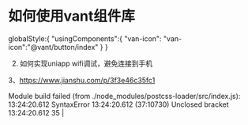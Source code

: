 

# 如何使用vant组件库


globalStyle:{
	"usingComponents":{
		"van-icon":
		"van-icon":"@vant/button/index"
	}
}


2. 如何实现uniapp wifi调试，避免连接到手机




3、https://www.jianshu.com/p/3f3e46c35fc1

Module build failed (from ./node_modules/postcss-loader/src/index.js):
13:24:20.612 SyntaxError
13:24:20.612 (37:10730) Unclosed bracket
13:24:20.612   35 | 